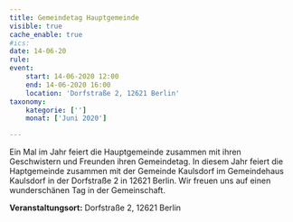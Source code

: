 ```yaml
---
title: Gemeindetag Hauptgemeinde
visible: true
cache_enable: true
#ics: 
date: 14-06-20
rule: 
event:
	start: 14-06-2020 12:00
	end: 14-06-2020 16:00
	location: 'Dorfstraße 2, 12621 Berlin'
taxonomy:
	kategorie: ['']
	monat: ['Juni 2020']

---
```

Ein Mal im Jahr feiert die Hauptgemeinde zusammen mit ihren Geschwistern und Freunden ihren Gemeindetag. In diesem Jahr feiert die Haptgemeinde zusammen mit der Gemeinde Kaulsdorf im Gemeindehaus Kaulsdorf in der Dorfstraße 2 in 12621 Berlin. Wir freuen uns auf einen wunderschänen Tag in der Gemeinschaft.


**Veranstaltungsort:** Dorfstraße 2, 12621 Berlin

